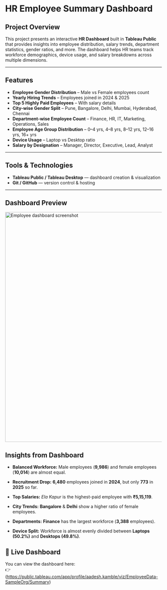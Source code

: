 # HR Employee Summary Dashboard

## Project Overview
This project presents an interactive **HR Dashboard** built in **Tableau Public** that provides insights into employee distribution, salary trends, department statistics, gender ratios, and more. The dashboard helps HR teams track workforce demographics, device usage, and salary breakdowns across multiple dimensions.

---

## Features
-  **Employee Gender Distribution** – Male vs Female employees count  
-  **Yearly Hiring Trends** – Employees joined in 2024 & 2025  
-  **Top 5 Highly Paid Employees** – With salary details  
-  **City-wise Gender Split** – Pune, Bangalore, Delhi, Mumbai, Hyderabad, Chennai  
-  **Department-wise Employee Count** – Finance, HR, IT, Marketing, Operations, Sales  
-  **Employee Age Group Distribution** – 0–4 yrs, 4–8 yrs, 8–12 yrs, 12–16 yrs, 16+ yrs  
-  **Device Usage** – Laptop vs Desktop ratio  
-  **Salary by Designation** – Manager, Director, Executive, Lead, Analyst

---


## Tools & Technologies
- **Tableau Public / Tableau Desktop** — dashboard creation & visualization  
- **Git / GitHub** — version control & hosting  

---

## Dashboard Preview

<img width="1600" height="740" alt="Employee dashboard screenshot" src="https://github.com/user-attachments/assets/741cb096-5a01-4c76-9749-0b26594362d5" />

## Insights from Dashboard

- **Balanced Workforce:** Male employees (**9,986**) and female employees (**10,014**) are almost equal.

- **Recruitment Drop:** **6,480** employees joined in **2024**, but only **773** in **2025** so far.

- **Top Salaries:** *Ela Kapur* is the highest-paid employee with **₹5,15,119**.

- **City Trends:** **Bangalore** & **Delhi** show a higher ratio of female employees.

- **Departments:** **Finance** has the largest workforce (**3,388** employees).

- **Device Split:** Workforce is almost evenly divided between **Laptops (50.2%)** and **Desktops (49.8%)**.

## 🔗 Live Dashboard

You can view the dashboard here:  
👉 (https://public.tableau.com/app/profile/aadesh.kamble/viz/EmployeeData-SampleOrg/Summary)

